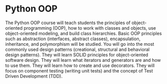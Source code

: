 # Python OOP

The Python OOP course will teach students the principles of object-oriented programming (OOP), how to work with classes and objects, use object-oriented modeling, and build class hierarchies. Basic OOP principles such as abstraction (interfaces, abstract classes), encapsulation, inheritance, and polymorphism will be studied. You will go into the most commonly used design patterns (creational, structural and behavioral design patterns). They will learn SOLID principles for object-oriented software design. They will learn what iterators and generators are and how to use them. They will learn how to create and use decorators. They will focus on component testing (writing unit tests) and the concept of Test Driven Development (TDD).
